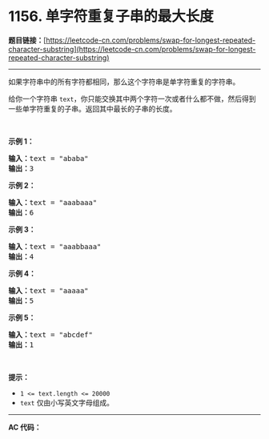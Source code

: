 # 1156. 单字符重复子串的最大长度

**题目链接：**[https://leetcode-cn.com/problems/swap-for-longest-repeated-character-substring](https://leetcode-cn.com/problems/swap-for-longest-repeated-character-substring)

---

<div class="content__1Y2H">
 <div class="notranslate">
  <p>如果字符串中的所有字符都相同，那么这个字符串是单字符重复的字符串。</p> 
  <p>给你一个字符串&nbsp;<code>text</code>，你只能交换其中两个字符一次或者什么都不做，然后得到一些单字符重复的子串。返回其中最长的子串的长度。</p> 
  <p>&nbsp;</p> 
  <p><strong>示例 1：</strong></p> 
  <pre class="language-text"><strong>输入：</strong>text = "ababa"
<strong>输出：</strong>3
</pre> 
  <p><strong>示例 2：</strong></p> 
  <pre class="language-text"><strong>输入：</strong>text = "aaabaaa"
<strong>输出：</strong>6
</pre> 
  <p><strong>示例 3：</strong></p> 
  <pre class="language-text"><strong>输入：</strong>text = "aaabbaaa"
<strong>输出：</strong>4
</pre> 
  <p><strong>示例 4：</strong></p> 
  <pre class="language-text"><strong>输入：</strong>text = "aaaaa"
<strong>输出：</strong>5
</pre> 
  <p><strong>示例 5：</strong></p> 
  <pre class="language-text"><strong>输入：</strong>text = "abcdef"
<strong>输出：</strong>1
</pre> 
  <p>&nbsp;</p> 
  <p><strong>提示：</strong></p> 
  <ul> 
   <li><code>1 &lt;= text.length &lt;= 20000</code></li> 
   <li><code>text</code> 仅由小写英文字母组成。</li> 
  </ul> 
 </div>
</div>

---

**AC 代码：**

```java

```